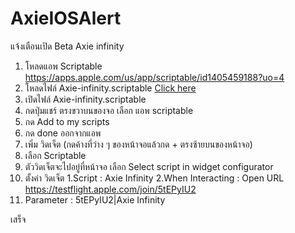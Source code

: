 # AxieIOSAlert
แจ้งเตือนเปิด Beta Axie infinity

1. โหลดแอพ 
Scriptable https://apps.apple.com/us/app/scriptable/id1405459188?uo=4
2. โหลดไฟล์ Axie-infinity.scriptable [Click here](https://cdn.fbsbx.com/v/t59.2708-21/269787726_659030328801298_2122932578553012377_n.scriptable/Axie-infinity.scriptable?_nc_cat=111&ccb=1-5&_nc_sid=0cab14&_nc_eui2=AeFlt1ZXxGxcDORxoTZx_7srqahTOHMSogupqFM4cxKiC9Pk5LaM56ZaQHl8m_rhm4WAq2Kr1XTRoVcgHl4nC8H-&_nc_ohc=Yt1q4LPigfQAX9b2zjn&_nc_ht=cdn.fbsbx.com&oh=03_AVIvxfN3rZHuRgM7mXXB2auXEVXwybYdtqgbiTPSMylxzQ&oe=61C74B1F&dl=1)
3. เปิดไฟล์ Axie-infinity.scriptable 
4. กดปุ่มแชร์ ตรงขวาบนของจอ เลือก แอพ scriptable
5. กด Add to my scripts
6. กด done ออกจากแอพ
7. เพิ่ม วิดเจ็ต (กดค้างที่ว่าง ๆ ของหน้าจอแล้วกด + ตรงซ้ายบนของหน้าจอ)
8. เลือก Scriptable
9. ตัววิดเจ็ตจะไปอยู่ที่หน้าจอ เลือก Select script in widget configurator
10. ตั้งค่า วิดเจ็ต
  1.Script : Axie Infinity 
  2.When Interacting : Open URL https://testflight.apple.com/join/5tEPyIU2 
  3. Parameter : 5tEPyIU2|Axie Infinity

เสร็จ
